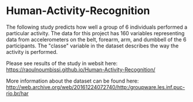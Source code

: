 # Human-Activity-Recognition


The following study predicts how well a group of 6 individuals performed a particular activity. 
The data for this project has 160 variables representing data from accelerometers on the belt, forearm, arm, and dumbbell of the 6 participants. 
The "classe" variable in the dataset describes the way the activity is performed. 

Please see results of the study in websit here:  https://raoulnoumbissi.github.io/Human-Activity-Recognition/



More information about the dataset can be found here:  http://web.archive.org/web/20161224072740/http:/groupware.les.inf.puc-rio.br/har

